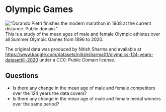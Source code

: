 # Olympic Games

!["Dorando Pietri finishes the modern marathon in 1908 at the current distance. Public domain."](https://upload.wikimedia.org/wikipedia/commons/3/31/Dorando_Pietri_1908.jpg)
This is a study of the mean ages of male and female Olympic athletes over all Summer Olympic Games from 1896 to 2020. 

The original data was produced by Nitish Sharma and available at https://www.kaggle.com/datasets/nitishsharma01/olympics-124-years-datasettill-2020 under a CC0: Public Domain license.

## Questions

- Is there any change in the mean age of male and female competitors over the 124 years the data covers?
- Is there any change in the mean age of male and female medal winners over the same period?


